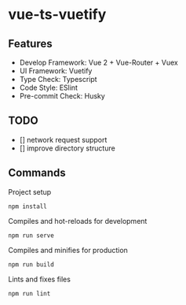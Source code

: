 # vue-ts-vuetify

## Features

- Develop Framework: Vue 2 + Vue-Router + Vuex
- UI Framework: Vuetify
- Type Check: Typescript
- Code Style: ESlint
- Pre-commit Check: Husky

## TODO

- [] network request support
- [] improve directory structure

## Commands

Project setup

```
npm install
```

Compiles and hot-reloads for development

```
npm run serve
```

Compiles and minifies for production

```
npm run build
```

Lints and fixes files

```
npm run lint
```
